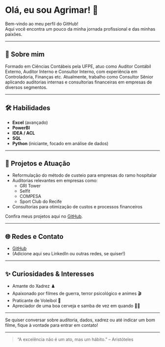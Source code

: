 # Olá, eu sou Agrimar! 👋

Bem-vindo ao meu perfil do GitHub!  
Aqui você encontra um pouco da minha jornada profissional e das minhas paixões.

---

## 💼 Sobre mim

Formado em Ciências Contábeis pela UFPE, atuo como Auditor Contábil Externo, Auditor Interno e Consultor Interno, com experiência em Controladoria, Finanças etc. Atualmente, trabalho como Consultor Sênior aplicando auditorias internas e consultorias financeiras em empresas de diversos segmentos.

---

## 🛠️ Habilidades

- **Excel** (avançado)
- **PowerBI**
- **IDEA / ACL**
- **SQL**
- **Python** (iniciante, focado em análise de dados)

---

## 🚀 Projetos e Atuação

- Reformulação do método de custeio para empresas do ramo hospitalar
- Auditorias relevantes em empresas como:
  - GRI Tower
  - Selfit
  - COMPESA
  - Sport Club do Recife
- Consultorias para otimização de custos e processos financeiros

Confira meus projetos aqui no [GitHub](https://github.com/Agrimar15).

---

## 🌐 Redes e Contato

- [GitHub](https://github.com/Agrimar15)
- (Adicione aqui seu LinkedIn ou outras redes, se quiser!)

---

## ✨ Curiosidades & Interesses

- Amante do Xadrez ♟️
- Apaixonado por filmes de guerra, terror psicológico e animes 🎬
- Praticante de Voleibol 🏐
- Apreciador de uma boa cerveja e samba de vez em quando 🍻🎶

---

Se quiser conversar sobre auditoria, dados, xadrez ou até indicar um bom filme, fique à vontade para entrar em contato!

---

> “A excelência não é um ato, mas um hábito.” – Aristóteles
